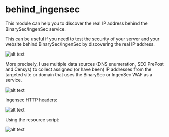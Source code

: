 # behind_ingensec

This module can help you to discover the real IP address behind the BinarySec/IngenSec service.

This can be useful if you need to test the security of your server and your website 
behind BinarySec/IngenSec by discovering the real IP address.

![alt text][module_info]

More precisely, I use multiple data sources (DNS enumeration, SEO PrePost and Censys) to collect
assigned (or have been) IP addresses from the targeted site or domain that uses the 
BinarySec or IngenSec WAF as a service.

![alt text][module_demo]

Ingensec HTTP headers:

![alt text][module_waf_ingensec]

Using the resource script:

![alt text][script_autodiscover]

[module_info]: https://raw.githubusercontent.com/mekhalleh/behind_ingensec/master/pictures/01-demo.png "Module: info"
[module_demo]: https://raw.githubusercontent.com/mekhalleh/behind_ingensec/master/pictures/02-demo.png "Module: demo"
[module_waf_ingensec]: https://raw.githubusercontent.com/mekhalleh/behind_ingensec/master/pictures/03-demo.png "Module: Ingensec"
[script_autodiscover]: https://raw.githubusercontent.com/mekhalleh/behind_ingensec/master/pictures/04-demo.png "Module: By autodiscover"
